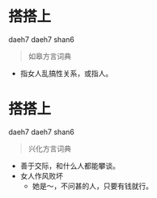 # 搭搭上
daeh7 daeh7 shan6
> 如皋方言词典
- 指女人乱搞性关系，或指人。

# 搭搭上
daeh7 daeh7 shan6
> 兴化方言词典
- 善于交际，和什么人都能攀谈。
- 女人作风败坏
  - 她是～，不问甚的人，只要有钱就行。
